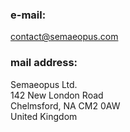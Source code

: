 ### e-mail:

[contact@semaeopus.com](mailto:contact@semaeopus.com)

### mail address:
Semaeopus Ltd.  
142 New London Road  
Chelmsford, NA CM2 0AW  
United Kingdom

